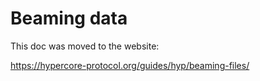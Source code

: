 # Beaming data

This doc was moved to the website:

https://hypercore-protocol.org/guides/hyp/beaming-files/